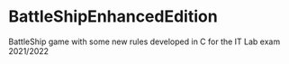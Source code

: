 # BattleShipEnhancedEdition
BattleShip game with some new rules developed in C for the IT Lab exam 2021/2022
